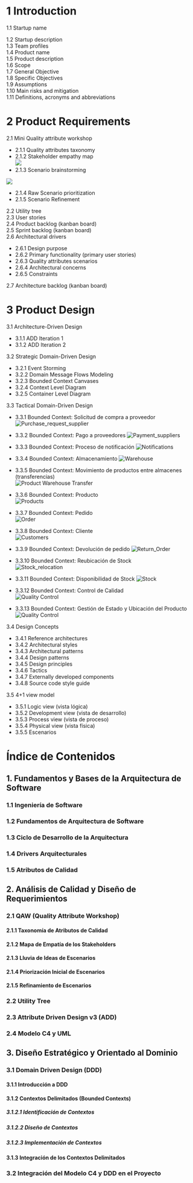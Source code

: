 

# 1 Introduction
1.1 Startup name 

1.2 Startup description  
1.3 Team profiles  
1.4 Product name  
1.5 Product description  
1.6 Scope  
1.7 General Objective  
1.8 Specific Objectives  
1.9 Assumptions  
1.10 Main risks and mitigation  
1.11 Definitions, acronyms and abbreviations  

# 2 Product Requirements
2.1 Mini Quality attribute workshop  
- 2.1.1 Quality attributes taxonomy  
- 2.1.2 Stakeholder empathy map  
![](http://www.plantuml.com/plantuml/png/lPNDRXD13CVl-nHMEFHKeOA06sgQ5XG90MfLYQipwzswdPtPUcRRfgYFn07n27qnFFkLa2Q54ySTZ-sV_xPdiyCGKM9JsInSiQjHi08X4z6Lbk1x1d24vgeKtxXyvgqNU77qUlRkv6soUCb9kjE5rMjwzi6x-EV9QUSgZWGEtlHNplYUuE1Lzh2MrbWCuV-c31UO-rjs9HHe0wrPB3kAovh0IxpmMRO7Cur1Tz53BUmCrsYpMjDXIJ0vkMwuzf0J77EWnvyUfg97KOLy_ENO-8dMfHnTYPFHsBgS-IBUej2ahHrWSagXzYxWGZkWTek0WqCZ22LfNMZLP25mY5JXf7CyfaAnrI6i82a0XIXDwnjW2SPN6fsqcB0Puc6DyTFZ3rMwBOa2YdXh_KWuyze7TWZgJsFj-N1HHHKAFTGqK9cmhvkEZAlQKgNvqR1o10KeqQL8UQyTRcYtGNOIQZACLhaLmC5PYiyvvYFUa5ALgyLh9CCQgaN4w9C8VT43upnN7YxOeDegZae4mXHAdpI2C6H8wLQWcs1JrqEfosSglTONHgQv2Ywra9gjHfKaM-3ekoOOowaZWsHf-hfxVd59aMyw3jS5rHQwLigYSKb3pQfipxVpvAucqNdJ0iw_lJoVZrpTmBPQKRgZ72gkog07d9WBl4-vcz2WiEy9lzIHAxvltHgTL6uHr0kDeS33zpD0SwTpp2Jjv7oLXXOOda0jWIx9D37riRq1QJi1k_vAocwwwfysCgSYRLZgTdy_jMwGh4fw9oL5-ZtSIJhDAtPgaZJMYNRk2i7LKetK7_KinUuRR1e9NTykKFAquMdmXcNVq57J2xcSUwvbcZ5TqpKbsscs6B7miWQv1wTaXrNIxjvecxLygwP_UPRszVrp--ztlaafpAxdQlJT-bOap-sFoEYtUvDR-jrxlgBUjd8jyzPTN6NUN8SsuPCT6UzldTOCTetnYkzliwE_e-nG6v_-mBy1)
- 2.1.3 Scenario brainstorming  

![](http://www.plantuml.com/plantuml/png/lLPDRzms4Btlho2sXvpYmWxQ0ZqKSHmNMA0VWOqKkNAfaJm9HQf3IlaeycDwpC67mhTUzSVoI6bNigsrU-ffTqaEvxsPzuQxUXwYbjZMTXNUiMkqw5e9cQXTPKdzjLBgXJRlAl6jAywyzQA-UV7ix8VpxzEEbu9aMDrQ7CFQpzx5soiNGwWu4dNytNZaaZ-HEZvPVPwbDLQ7yF-c35UwyE_PLQhKDj1inxAZ-B4XvILU-TNgYJh37VGXUjK8EyEDjgi6wNH5Qdt-PykDLmMfbnoe_yUhKy5IH27x6yV6hy4BE0QAw_rc3hdqPNolXTQPky9jmP3JmZxyk1vMZe_KIohPiIYh5OKehOcjw1HUzpT5QtrG2NZQRgoEklHIwwCn_EH8NP8bOzZZNXoCuXs555sCU7EmRoBN_0b7A1XjzPOj5xhONVFiI9rtshRO1tY7abVzjHuJwq0L48aolaO27cFnqwcBto_p7PzdDVYblqOdSyaeQ15lhN-u0XVKSKZOh3BWpDM8shHrOrbo9fIc_ziLg6Pc1n9p0gW3-XE5jotEG_YaXoBi4IYmwFzrwch7FTzZ5UK6pmfnGS7RZdBMqZ9QcMzYQAGIRHXjL-IYJFsvLu7pq91X88G5SHOjGW5JpiVAW93KeqPQsWu46e9QfxG7LR11fQW6hjGdBWNgp_nrWX_81TvQ2ZEQlth7qQDEehhMma-pkY1FGSXS4Emmu8WaXcI1wwaRUUBGRrHvA34yJ7E3QoENR93QaQ6mxuPgGvjFf-_Yj_rDnAaPorVOb5oYidLPypl8A9SkT8OE8ViiFpV0cP7EO5DutN-1M8mUiuvwAzjalQ1gUklnUR-l7neIM1j9Nh_vzlNcOPvdkRYD-EWZ91QoXD3AoDtEqxD6ZzHdP4yBtSJ15RUyZ1-uZOTheC6ExtGsey_pnEcEgaaykMZfUoelPELHZQoPl7gFxiPLv1XTJ-TV3L0V6sMZtP8ATHWQEP0S7OqcxNmpfzf6NsEqpCKli1kqqGtbMTGzoFwH5P39tXbFoTm1ogGwUx1WU3eX0b-y7qjABchCOGmHU2VhP-FWesaaFz9jJ0iUvcGWwHXtq6w0sZXspV6TmNjoouW2os5C9uJgez9ls_I4fqUxpSZ72LQ04GRXNDRJX6v6luRTo9ccW97-6dwQCt-2cOENbVERaQm3USCLTgN-qylt54-iU_hJmMSlNNFeHTp7BZuNANBv7Td77Hwo6VtX4JoXNXfT6VFYJ9iotnq3EU6zsR0_l-YZ5BDii0dVOuB4FvxLSsWc_Sdx2W00
)
- 2.1.4 Raw Scenario prioritization  
- 2.1.5 Scenario Refinement  

2.2 Utility tree  
2.3 User stories  
2.4 Product backlog (kanban board)  
2.5 Sprint backlog (kanban board)  
2.6 Architectural drivers  
- 2.6.1 Design purpose  
- 2.6.2 Primary functionality (primary user stories)  
- 2.6.3 Quality attributes scenarios  
- 2.6.4 Architectural concerns  
- 2.6.5 Constraints  

2.7 Architecture backlog (kanban board)  

# 3 Product Design
3.1 Architecture-Driven Design  
- 3.1.1 ADD Iteration 1  
- 3.1.2 ADD Iteration 2  

3.2 Strategic Domain-Driven Design  
- 3.2.1 Event Storming  
- 3.2.2 Domain Message Flows Modeling  
- 3.2.3 Bounded Context Canvases  
- 3.2.4 Context Level Diagram  
- 3.2.5 Container Level Diagram  

3.3 Tactical Domain-Driven Design  
- 3.3.1 Bounded Context: Solicitud de compra a proveedor
  ![Purchase_request_supplier](https://www.plantuml.com/plantuml/png/dLGzJ-Gm4EtpAqOfaHQ9DWNY91gAuxPOgjC96Nl8MYHspXyWTEA_d-BOQyVn1i8MaTVptlZDsFDkj27AsBw3lLNqI3G-AlnhKPj7ROUXuwYgWT0NqYBK0G8U0aP2GDNmhm80S1_Q4QrXh-Gh8fFAXyRVZhCc1kvO30ZIOnAw9pt684DD5HyCboB1tCPT1_seIgUFcL85hwIps80sYejsXPTa_mxzZXLOmlPFg3mhQzSlnN3HAhUPjkaPwP4qS4iC7dZQ8iAOGgqR-34jOcI8aixqdXliTJZCOF_xpoGHeCe5VbvMmWWgD_JFgrzdk6txn5kKOqqFVXLZL3BUohtKXdJdpmgy3HMTMbI-A8FzJ0OHXZF2Pld2dJ1BZR-HQPb6ESK6Vag1x_CXi2YCJ2DbTPjg6fCnaXBEwpPya1F-h8Z32R9jRAOcRD3jEGLtoVjvyfOni7GMFj1WB2CWjvNobPIaRBUQxBpjvFsewqjDYtPSNzMmKxmzcjsr-xDqtGniXnoPDoaZCFacSeg_4VUPp6uDciEYXjGJKq27pw6WcJqMawGk6JndaMPcB37DnSx5BoylwZXoLQBO6SIKBQakjuWLw3G_3kL7QG69O_PPiZWGuQRSsApWlW9BdyegiF1ILl7kHLSVrGqAPllkFm00 "Purchase_request_supplier")

- 3.3.2 Bounded Context: Pago a proveedores
![Payment_suppliers](https://www.plantuml.com/plantuml/png/dLJBQiCm4BpxAnOV2odqcaC9j1HwAVw3ebZR86ezaEIKKlBlHKfiAHi_uuEHDJFUtTcLTiupwrlPGCL-9Ih_wLfZ6e7M5ORLt-o0K5uWy1fwj8I_0W0Wlkg6EGULrKT4hkq52iz6y6q2tda259EOGHzCOW8vkjeAuuLM6USrxKRggHYA_ixp-4VMjBW5rSezsWbLY3-WSzuATPZGPJcjaBzeQQpUC-MnOWUzDcNUrdx0vB0zQ740RWqMfkxy3GJgRkGPA-hqZofyZMOKqVM5tETWLjLwrIg_IQ-expUj79bYmXjn-p9L8sVcIrl9WdeBRzqonysvFEtwZdNm2M2YfljQaAMmmivUHOqSh4XfkRUOWVqO3_zqyJoaowfyAc73zO_QFCSrTNu1iqzg0PSsVaPtErwT85u2aKxYN9_KEIRDPuwVrpf9JFObsdnXyKMFtBps3XKjV5B--51U3UWvsJJBD1OTvWNCQ6nnAdQeU2kRVm00 "Payment_suppliers")

- 3.3.3 Bounded Context: Proceso de notificación
![Notifications](https://www.plantuml.com/plantuml/png/bPAn4i8W38PtdYBNlOChW-UWZaxw04YnvgJWGQY3vxjxLaz8w_LE1aZ8zmD9M4LIWL9dOUS9JwWLeNTHN9M-gDP0nROhk0i0W67ILiN8P9_eQzJOb149tC_S8IOLqAzD97HU0lSpHqZ9UWdxOStxZOawuFLzoJexcJWPVLORrwENiFtQG_mXYapu2tak4j3HL5BSL_Aziib8Y1JGjLFLEuK_1FdLVuXu8NawuwAxr1rDACzWfQWM5TIDlxbwETW_UZdBZzio2nSDdkL6hPooTS3sJ1_wnxSI3x4ohacTVG80 "Notifications")

- 3.3.4 Bounded Context: Almacenamiento
![Warehouse](https://www.plantuml.com/plantuml/png/dLTDZziW4BtdLw3SS-ZLXseZfPKYTLVRJTDAlKrWkci5GsJZL6sr_xq2Vs4CnZW7ss7U33Dl1WOUAWMbgWjEVa29RxAkS7C3UeLN9Dj-Q4l-RGWXn3meXweYpwMy8p9PjYBzs-Ki6mH7DWW456Y9dg30GSYmecL-KxaK5kOmZ1he-yOtkxPaUt07NcD6AbNcudL6pxA-Hlt8F5gYBYvOjbeENL-aGfSfFMQJnAN2VeP6tFyDiAKniqGTG452W8wzH4rlJKJqJi2PTDa1NW15aP5zys6pT2ibgwcIfbJCbylXb5ci532PaK_cFOnNUlBUqDSQXChLdz5SNJQyPVqBwHjyHq7p8aUXVJg0mc-vNTq6ynakPKw1cgIDC6vzjH75oijXFad1K7w-jFwuLJcMsj4cPMLzKcx0EQgCFEitipLYwQgBavBqcf7pewysZFhvyJHZWUe11km5Aoplm60UNXVxZfEPAVq6neblOqt8eZrXL6rQOqbpEVudQ3R9JItEggLrzPvW2xkSfgHzGSfwDnA2yuIbbvmdegPXjZ7FjCjMrUq11lXN2ip8JocwPUVp9R61JkTBKDQkkB5Rxbc1wz6PgBNO6tAWI2PUhFS_aQycl8GIUG5wTJdIOrEEzEWCHrgyh2pQNRVAETShgFdmxL56a11yvs6YohhaD2IbR6gcpqoEhsRKPgO4tLAcR8lyZZmZJ_eLEimQOxC7DAEUSWHrJIRhBYIfswks7xPan-HliVjellVEdXJ1kS67u5OzHYmUMUFWk5E4mN7ik6aimlPzOL0PJbGJ7Via4y5EpX4nsslGewuMKR6EPn6aTS2B87sPD7U01PcPmqtZygBTaBmWDnelI5-lugwDBWvXfCDApAkWt5roGU3uTcaUmnKk64U_yXTWNLSMgBJHDV1cY_Qkfwue0fXXMvurCd7G3suxi86O3Xq01ELsLmqQw9aD8bntlK1hApKFS-oQ0GNblJz1XEkF5pZKzVlc0GMh2_uV "Warehouse")

- 3.3.5 Bounded Context: Movimiento de productos entre almacenes (transferencias)  
![Product Warehouse Transfer](https://www.plantuml.com/plantuml/png/fLGzRuCm4Dtv5QVi6ReoL8cKXI5LAqMgrCt5RceLsyWsL6sK_ru12Vu0OwmoX1Y_T_TyvtSxfP7K3QlWMGhSb1fUaIIVeb44JX9nzK5aLgFo2vq9RCAO3Loo302Wh91ISAArE8gMCagu5d3fjxfdIp7atdQ1pJOcgfIqrbJm2UvWzdh2DPpHWjh9MrGr90Ub9UNdM8m2nwZThqK_YhRWBU4QIIgKJKOLGoNX1w8qvIA7_R2s3wwTt4ibwf07KJRC0CUbZUFIXZrPAuEfXuQA_Dv-Eq29kAOOuN7pfUc-w1y3OKBJLkHmxDyJlKvrlI0pnUKDUoSoo9njI8XZdpUnZrv54oxGj0m9YfsqhcKMkcmPnaD5xJA7_CTXFSM1Az4zZcOVjoXx0MpIHtJVpETNUCQJ736ImysyJuYHGDdtexqTvJtmLt2ImvlWPCuJOzA4Ux8tUXAwDTMOG1xahzBeJVxDmmQsM7ppxMF_VtcY9v4BF6JqncwKj88pD-_MKTR5dmpZ5MVmtH-X1EmNOHaJZFqm8scDgWI6tVoRDbVo-ZCbyfpCVOZxJ0ZKO_H-1EVVvn3S6WUHYFTEPDTiHpXkMFK7 "Product Warehouse Transfer")

- 3.3.6 Bounded Context: Producto  
![Products](https://www.plantuml.com/plantuml/png/dLBBQiCm4BphAnRVVUZLXn9eBo6abAJ-05LQZAWUHeyK4_BlnKvigxOLDzLX4RCpsc576-UfzK59UBU61-OTgIdxeXL2TaCoE1C20C0aTQxdmRd3sfCBNlJmbe-mfWg7nXjLEBOuEYPg9emU2A_ec1Mr5qQFlDeAXWNiZSQcGozTRSk2fosFNPse35Y03keJxKqyrxI-5bJEMw6hf2eo-u3uO3nj9HzD_O-PnrtvkEY5UgoCRUuhht694yhqlifz8lcX4MVFnmMbFKRAwQDp5_tqx2c3d9jldJztzz_3LrZ3BrpXJJzZYXudEYSkF7pSbN_YzRcH--pfxiUGLgdNSY4Rr3me-GC0 "Products")

- 3.3.7 Bounded Context: Pedido  
![Order](https://www.plantuml.com/plantuml/png/bLJBRi8m4BpdArOvLigXLnygA738fQ0AFi1aLwdLn8viXwf2_7kL1x6DarRDWQozimycixiobclRrXNiDP9E6bvyyf8WxOyfN9C40A2ek35m81IeuDfVTKycaC51AsmBcwExbbeDM0PlTzDvrTcGll12ACbWxmuEWMHvLT6OMJ7OXXT-0vjAaBJ48B-RNXwXgUXIx-H5T6c2iyEHiRnhTjU_tJrlKTYZvg9Yi9xitd_pYSanfkR2gvOOoBO-auv39bvcOepLGfPnpD3UFufuvFwZp4Ha5B9K9-JLBvNZv0lQx9sdioX9BJVYAFTJ5fgu9LnR1bjkwIXgYfoltmnEXhGlohR1vRZH-H0N_ibGWtvBpIJKMA45brOWHmQRqVAgZWGCHCGbvse9T6CHVm-IRJtgn1ix5_vEfJ1M-oe_aCHmRhPa6bvy10sDOasVKyXGVSdifRVlolyD4ww01P0tUWk8nqtXmyAM_3smX9fP1KjGR_9xt8FQ_yHFNp5kOcQj3IKUjDQ1dx8noYDp-BabAvBOrjKF "Order")

- 3.3.8 Bounded Context: Cliente  
![Customers](https://www.plantuml.com/plantuml/png/dPJDSeCW4CVlFiMETm-zSkZ4ffSSpEIGF02HhM6Aul3HJYVZktTAHK6DK-j1OFVt1nPssMb3bR6rWBtLHjQeTDBIyfrM2AatfN1F4W20Kb2j1nBkplZpPPoHmNvWexsXDNexWN0qCdcB9sf6AXv7N37XYaMECOLQ4-Wxe-TqamqISCrefPPnSrQK2mBvq7V-plqNOZ-mCFeFAYmIQ6nzxJVIXGTs3C9Ua6cZU5FDPV4vR1CM_nAwWzcoq71QeQXKI0sot11ufGRFlCQPy-MBm4N7kM9RzbZNEmFTV3jUjI62txast6MVK-jBE7ChjQ5YBzc2prvvXPB0nRMBmNZNdu8PxZfzIY4J-6QoPzUVr6JCALxTF7YSbcQCCldPzEH2UQwnnIeRmcDPFcOczHaau0oDScWD3FDfPUNWCV59C9_At-VmR2HTiiE6sLfy0m00 "Customers")

- 3.3.9 Bounded Context: Devolución de pedido 
![Return_Order](https://www.plantuml.com/plantuml/png/bLHBRzim3BxxLn0v3l1XLnsATaq7vB0sADhpe9XSAaoM0Zqy34N---2d9CjQqLnCy_luy1UIjzPnutmhuPcSD-hdaq4orOKtl_cPO3TwOV3kuBsg000QoQs58w503U-3g__L0XaSZKRVk0C6jp9wv39udCs0wfCbq_56QCNWARm41fBZKjAKMJFOfuwuWNifI3bYS9ZDA8ymrFIf7rGd-ZJ9U-2HTRnlzc5u1Z_tADoBuK8ok5li0R_6mXmmbwRZqXC3vTiJcJnaqMKZnZeZr3cF6TlxH958t4-KMOJCGafrKbtZKWTSiAJD0NmzYJFfSYD1yZXbOuWxmZl7OCyTlOYMCl3RNmQlbamybFw2vRW9NCMb7vdEODpIPHdKV48Rhfn0ZWpk9okgEWam2h5LijFIh_--Vka41YpQEz-IqG5XyBZo1EulQjvuJFsUEWAprKvqci6FuPbtkQM8mB2yfQcP6QMlpF5-oNDlY9aLtbFdIJg-DLgaV3jjKhQ0ptGMrfdu1Xn9ONfLzcGll7bBX9WoxRxke4RzHzKtWptVXVznqWDP84M7gS1Otz6ObhOKNyaIQ-DGbgZHNHnugrlm8NzZ2gwwhjDDAf6Y8HYBhvC4PISytU4lTNsJaQfhTKiAVIl_0G00 "Return_Order")

- 3.3.10 Bounded Context: Reubicación de Stock  
![Stock_relocation](https://www.plantuml.com/plantuml/png/pPJ1Ri8m38RlF8NLqwQDmwuzJA0DJLpOD7QVGfAXZ3QkqhGx8DvzQakfswG1Rd1Auy_sRyTubbjcR94ciBR8Tzz69iYPLQWd6UCxjfKGrHReB17i9nC009wmF8UrDANY2XUwLFY2naZCOLy3rUz1wb8nqnZkXCojqimoep3EhL5w-mYfr3dxbJ4q5_SnbAX47U50CotgI8kKgOGacAuChZ5HNDb2n42_EcPTP9NC7CrIbr8t-Q4xkybMQDMFuenNlQYkISOlbM6hjhjzfRLHQozkvNkCvnffY47I5YRqczJIr08_PR7nQtqtGb9pxDouAho4guICGA_Xf55BGLw6V5ptUFCaPLpg68u7ygpLQCRmOL0Kt7fUaLJnWccMICi4ksMLyypWvXOrEW630r55EqiDomYnLB2Vy-wXw2c2gS0_FNskpsI5D5vqfmnXtz8uw-JiZI1CcrhJrDt1JxiZIFMMI8rx5uNZv_pjcxQs-iBYmsWt3-FCS1h6oNOMhcllsTS-QGnHGvKXjgVJkudEAxxChTD-6J-iuZAliNhQdNLLDQDEtbf6wK0bepwdEWwJcTIYI9D_ "Stock_relocation")

- 3.3.11 Bounded Context: Disponibilidad de Stock
![Stock](https://www.plantuml.com/plantuml/png/ZLCnRiCm3Dpr2i9haA6hXY91isH92wJeJajgm4OM0ubEXy1_B-IqRYmuhJNHEf8d7i-h91YbRJpiXSrHdT0SyU2WwZyhk2W5031ShqKYrQsuD63v68yfmOw5ticW8Gvm6S1ybgzqOWrF7AFZCR9nIIYWO2JMy1Bvx9pbE2Hr9SsUFHcIrgwzYuBzIqkwhTMmjKFc6Dn5rh1h6nVvJiRQDsXSqF0Tb6ZcpU30NxwsAtHxGzywUAu_d94fwR8ynGmBwmIzTngIH0g76ugVg6YoeNJYG3LvicYdT5aO39913HJaliJtbLsW4JgZXfhP_zMWrwqi3jpKSMgYqadZvPHjpkWv_ZF2pVRdbtTANOEHbQk72fQMFyFoiO_pigvfarOiqqkRp2pwDTwiWYa_pogy_KrKfrOksBRnNm00 "Stock")

- 3.3.12 Bounded Context: Control de Calidad  
![Quality Control](https://www.plantuml.com/plantuml/png/tLInJiCm4Dtp5QVi7LWpe5QbGbaAg18hScstCdLynJw3eEg_ewPHI1pJf6K0uI6ATU-zl7UwozWHi-GB3G-UQKNlC4L35dMoPNp3rXBIgl1K5LBO9Ga0G0sO8wcLuemK6bUN3uThvXpCNhpQOaMVCgq44x2hGOSpMYX7ic0PEBBAh8CY8TzCE1sCV3216ImHTOtP9yTdszM4oAgb9ncpL8lPKZjqauiCSh50hRWYBzh5kSKCvhwG5hz1vA9KZOUf6b0XchSsRkQ82QnWZKiZTX3gT8T_cEbN4kN6RINd2iszHU4vuNz8TIiTDIAv6xcId3mwT7ykNi-IFJBj9TmjdoMdwEf_zIEC9ijInrntgXlMBjK8cXJAl3ADDWDbwCGeYlFebSXH9le7JAzI60byCwFhyhrT7ixhBidnepsqS5Jxt8KJqeCFvxBaHFQvpzO0IiVQ04viRGRGchjOSaxjSg_FSyWnm-VmcyxtoLWQuGlz2G00 "Quality Control")

- 3.3.13 Bounded Context: Gestión de Estado y Ubicación del Producto
![Quality Control](https://www.plantuml.com/plantuml/png/pLJBRi8m4BpdAwpSEVIQGmL2LPKBVQ3sMYssYmoEZUmrLOluzoeFh63oH4MgJqbsPpoxsPsfHJ3eCabU74Y1tsIk5HejentGBQmvYQl0HnM8oI6A22749omqYaz10OLMreVpGoLOIvR28i-07Fpt_4mohYniU48i6g7MFdYymBiTDtjXjKdLdYi48_HmiXgbLpn3D6Bba3V9dL7CA_u1AhHwi0XCFnlD7CMBMrEMa9GjjHHKe6FdmONH2LcuZ1lTaf6o9MgwlH1T1CkRguJQItkV7hb5BzdUIFEVAdxbTkUuHQYa-zOp-4UoYwotbQ35H5I9v--zFyMdSzi-nBUhSQ3w_FIipZj8nydJQiCfDcrFhO5XURm8zUzxK6H8imUfJKA4mdQAMXUlWP-t9sHmfsYxsvI49-EBxs8oOVfBJUwBvmw7gO1DZXUoT2nFoT9bP25PEFTZi7EGWW6x3boVzmBSuc9zWWV2cXPe83JSp59kbuNrQHw3RH8-1X-g7uCDtABUj6PV6z7rOGIX-b7WGFuncdB5N2P_0G00 "Quality Control")


3.4 Design Concepts  
- 3.4.1 Reference architectures  
- 3.4.2 Architectural styles  
- 3.4.3 Architectural patterns  
- 3.4.4 Design patterns  
- 3.4.5 Design principles  
- 3.4.6 Tactics  
- 3.4.7 Externally developed components  
- 3.4.8 Source code style guide  

3.5 4+1 view model  
- 3.5.1 Logic view (vista lógica)  
- 3.5.2 Development view (vista de desarrollo)  
- 3.5.3 Process view (vista de proceso)  
- 3.5.4 Physical view (vista física)  
- 3.5.5 Escenarios  





# Índice de Contenidos

## 1. Fundamentos y Bases de la Arquitectura de Software
### 1.1 Ingeniería de Software
### 1.2 Fundamentos de Arquitectura de Software
### 1.3 Ciclo de Desarrollo de la Arquitectura
### 1.4 Drivers Arquitecturales
### 1.5 Atributos de Calidad

## 2. Análisis de Calidad y Diseño de Requerimientos
### 2.1 QAW (Quality Attribute Workshop)
#### 2.1.1 Taxonomía de Atributos de Calidad
#### 2.1.2 Mapa de Empatía de los Stakeholders
#### 2.1.3 Lluvia de Ideas de Escenarios
#### 2.1.4 Priorización Inicial de Escenarios
#### 2.1.5 Refinamiento de Escenarios
### 2.2 Utility Tree
### 2.3 Attribute Driven Design v3 (ADD)
### 2.4 Modelo C4 y UML

## 3. Diseño Estratégico y Orientado al Dominio
### 3.1 Domain Driven Design (DDD)
#### 3.1.1 Introducción a DDD
#### 3.1.2 Contextos Delimitados (Bounded Contexts)
##### 3.1.2.1 Identificación de Contextos
##### 3.1.2.2 Diseño de Contextos
##### 3.1.2.3 Implementación de Contextos
#### 3.1.3 Integración de los Contextos Delimitados
### 3.2 Integración del Modelo C4 y DDD en el Proyecto

